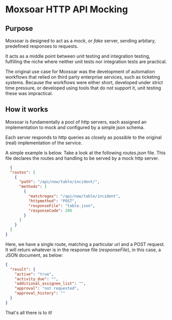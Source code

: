 # Moxsoar HTTP API Mocking
## Purpose

Moxsoar is designed to act as a *mock*, or *fake* server, sending arbitary, predefined responses
to requests.

It acts as a middle point between unit testing and integration testing, fulfilling the niche where
neither unit tests nor integration tests are practical.

The original use case for Moxsoar was the development of automation workflows that relied on third party enterprise
services, such as ticketing systems. Because the workflows were either short, developed under strict time pressure,
or developed using tools that do not support it, unit testing these was impractical.

## How it works 

Moxsoar is fundamentally a pool of http servers, each assigned an implementation to mock and configured by a simple
json schema.

Each server responds to http queries as closely as possible to the original (real) implementation of the service.

A simple example is below. Take a look at the following *routes.json* file. This file declares the routes and handling
to be served by a mock http server.

```json
  {
  "routes": [
    {
      "path": "/api/now/table/incident/",
      "methods": [
        {
          "matchregex": "/api/now/table/incident",
          "httpmethod": "POST",
          "responseFile": "table.json",
          "responseCode": 200
        }
      ]
    }
  ]
}
```

Here, we have a single route, matching a particular url and a POST request. It will return whatever is in the 
response file (*responseFile*), in this case, a JSON document, as below:

```json
{
  "result": {
    "active": "true",
    "activity_due": "",
    "additional_assignee_list": "",
    "approval": "not requested",
    "approval_history": ""
  }
}
```

That's all there is to it! 


